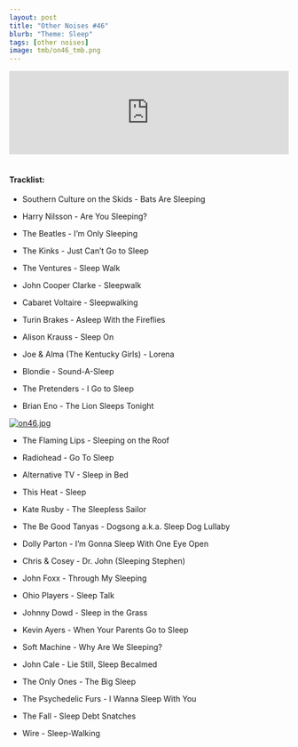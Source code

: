 ```yaml
---
layout: post
title: "Other Noises #46"
blurb: "Theme: Sleep"
tags: [other noises]
image: tmb/on46_tmb.png
---
```


<iframe scrolling="no" id="hearthis_at_track_3335280" width="100%" height="150" src="https://hearthis.at/embed/3335280/transparent_black/?hcolor=&color=&style=2&block_size=2&block_space=1&background=1&waveform=0&cover=0&autoplay=0&css=" frameborder="0" allowtransparency allow="autoplay"><p>Listen to <a href="https://hearthis.at/zerocc/other-noises-46-4619-sleep/" target="_blank">Other Noises #46 (4/6/19) - SLEEP</a> <span>by</span><a href="https://hearthis.at/zerocc/" target="_blank" >Zero</a> <span>on</span> <a href="https://hearthis.at/" target="_blank">hearthis.at</a></p></iframe>
&nbsp;

#### Tracklist:

- Southern Culture on the Skids - Bats Are Sleeping

- Harry Nilsson - Are You Sleeping?
- The Beatles - I’m Only Sleeping
- The Kinks - Just Can’t Go to Sleep

- The Ventures - Sleep Walk
- John Cooper Clarke - Sleepwalk
- Cabaret Voltaire - Sleepwalking

- Turin Brakes - Asleep With the Fireflies
- Alison Krauss - Sleep On
- Joe & Alma (The Kentucky Girls) - Lorena

- Blondie - Sound-A-Sleep
- The Pretenders - I Go to Sleep
- Brian Eno - The Lion Sleeps Tonight

[![on46.jpg](https://i.postimg.cc/cCvjDTTR/on46.jpg)](https://postimg.cc/wRd0MXCM)

- The Flaming Lips - Sleeping on the Roof
- Radiohead - Go To Sleep
- Alternative TV - Sleep in Bed
- This Heat - Sleep

- Kate Rusby - The Sleepless Sailor
- The Be Good Tanyas - Dogsong a.k.a. Sleep Dog Lullaby
- Dolly Parton - I’m Gonna Sleep With One Eye Open

- Chris & Cosey - Dr. John (Sleeping Stephen)
- John Foxx - Through My Sleeping
- Ohio Players - Sleep Talk

- Johnny Dowd - Sleep in the Grass
- Kevin Ayers - When Your Parents Go to Sleep
- Soft Machine - Why Are We Sleeping?
- John Cale - Lie Still, Sleep Becalmed

- The Only Ones - The Big Sleep
- The Psychedelic Furs - I Wanna Sleep With You
- The Fall - Sleep Debt Snatches

- Wire - Sleep-Walking
